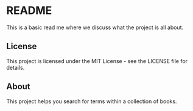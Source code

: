# README

This is a basic read me where we discuss what the project is all about.

## License

This project is licensed under the MIT License - see the LICENSE file for details.


## About

This project helps you search for terms within a collection of books.

